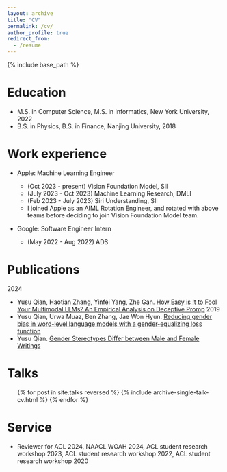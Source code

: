 ```yaml
---
layout: archive
title: "CV"
permalink: /cv/
author_profile: true
redirect_from:
  - /resume
---
```


{% include base_path %}

Education
======
* M.S. in Computer Science, M.S. in Informatics, New York University, 2022
* B.S. in Physics, B.S. in Finance, Nanjing University, 2018

Work experience
======
* Apple: Machine Learning Engineer
  * (Oct 2023 - present) Vision Foundation Model, SII
  * (July 2023 - Oct 2023) Machine Learning Research, DMLI
  * (Feb 2023 - July 2023) Siri Understanding, SII
  * I joined Apple as an AIML Rotation Engineer, and rotated with above teams before deciding to join Vision Foundation Model team. 

* Google: Software Engineer Intern
  * (May 2022 - Aug 2022) ADS

Publications
======
2024
* Yusu Qian, Haotian Zhang, Yinfei Yang, Zhe Gan. [How Easy is It to Fool Your Multimodal LLMs? An
Empirical Analysis on Deceptive Promp](https://arxiv.org/pdf/2402.13220.pdf)
2019
* Yusu Qian, Urwa Muaz, Ben Zhang, Jae Won Hyun. [Reducing gender bias in word-level language models with a gender-equalizing loss function](https://aclanthology.org/P19-2031.pdf)
* Yusu Qian. [Gender Stereotypes Differ between Male and Female Writings](https://aclanthology.org/P19-2007.pdf)
  
Talks
======
  <ul>{% for post in site.talks reversed %}
    {% include archive-single-talk-cv.html  %}
  {% endfor %}</ul>
  
Service
======
* Reviewer for ACL 2024, NAACL WOAH 2024, ACL student research workshop 2023, ACL student research workshop 2022, ACL student research workshop 2020 
